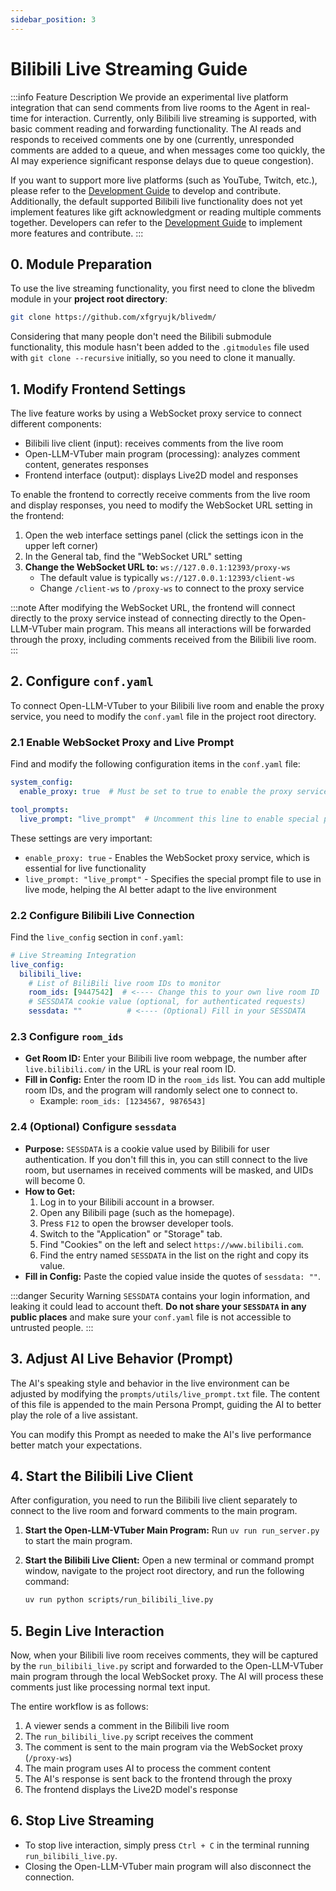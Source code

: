 ```yaml
---
sidebar_position: 3
---
```



# Bilibili Live Streaming Guide

:::info Feature Description
We provide an experimental live platform integration that can send comments from live rooms to the Agent in real-time for interaction. Currently, only Bilibili live streaming is supported, with basic comment reading and forwarding functionality. The AI reads and responds to received comments one by one (currently, unresponded comments are added to a queue, and when messages come too quickly, the AI may experience significant response delays due to queue congestion).

If you want to support more live platforms (such as YouTube, Twitch, etc.), please refer to the [Development Guide](../../development-guide/backend/live-dev) to develop and contribute. Additionally, the default supported Bilibili live functionality does not yet implement features like gift acknowledgment or reading multiple comments together. Developers can refer to the [Development Guide](../../development-guide/backend/live-dev) to implement more features and contribute.
:::

## 0. Module Preparation

To use the live streaming functionality, you first need to clone the blivedm module in your **project root directory**:
```bash
git clone https://github.com/xfgryujk/blivedm/
```

Considering that many people don't need the Bilibili submodule functionality, this module hasn't been added to the `.gitmodules` file used with `git clone --recursive` initially, so you need to clone it manually.

## 1. Modify Frontend Settings

The live feature works by using a WebSocket proxy service to connect different components:
- Bilibili live client (input): receives comments from the live room
- Open-LLM-VTuber main program (processing): analyzes comment content, generates responses
- Frontend interface (output): displays Live2D model and responses

To enable the frontend to correctly receive comments from the live room and display responses, you need to modify the WebSocket URL setting in the frontend:

1. Open the web interface settings panel (click the settings icon in the upper left corner)
2. In the General tab, find the "WebSocket URL" setting
3. **Change the WebSocket URL to:** `ws://127.0.0.1:12393/proxy-ws`
   - The default value is typically `ws://127.0.0.1:12393/client-ws`
   - Change `/client-ws` to `/proxy-ws` to connect to the proxy service

<!-- ![](./img/web/setting.jpg) -->

:::note
After modifying the WebSocket URL, the frontend will connect directly to the proxy service instead of connecting directly to the Open-LLM-VTuber main program. This means all interactions will be forwarded through the proxy, including comments received from the Bilibili live room.
:::

## 2. Configure `conf.yaml`

To connect Open-LLM-VTuber to your Bilibili live room and enable the proxy service, you need to modify the `conf.yaml` file in the project root directory.

### 2.1 Enable WebSocket Proxy and Live Prompt

Find and modify the following configuration items in the `conf.yaml` file:

```yaml
system_config:
  enable_proxy: true  # Must be set to true to enable the proxy service for live functionality

tool_prompts:
  live_prompt: "live_prompt"  # Uncomment this line to enable special prompts for live mode
```

These settings are very important:
- `enable_proxy: true` - Enables the WebSocket proxy service, which is essential for live functionality
- `live_prompt: "live_prompt"` - Specifies the special prompt file to use in live mode, helping the AI better adapt to the live environment

### 2.2 Configure Bilibili Live Connection

Find the `live_config` section in `conf.yaml`:

```yaml
# Live Streaming Integration
live_config:
  bilibili_live:
    # List of BiliBili live room IDs to monitor
    room_ids: [9447542]  # <---- Change this to your own live room ID
    # SESSDATA cookie value (optional, for authenticated requests)
    sessdata: ""          # <---- (Optional) Fill in your SESSDATA
```

### 2.3 Configure `room_ids`

- **Get Room ID:** Enter your Bilibili live room webpage, the number after `live.bilibili.com/` in the URL is your real room ID.
- **Fill in Config:** Enter the room ID in the `room_ids` list. You can add multiple room IDs, and the program will randomly select one to connect to.
  - Example: `room_ids: [1234567, 9876543]`

### 2.4 (Optional) Configure `sessdata`

- **Purpose:** `SESSDATA` is a cookie value used by Bilibili for user authentication. If you don't fill this in, you can still connect to the live room, but usernames in received comments will be masked, and UIDs will become 0.
- **How to Get:**
    1. Log in to your Bilibili account in a browser.
    2. Open any Bilibili page (such as the homepage).
    3. Press `F12` to open the browser developer tools.
    4. Switch to the "Application" or "Storage" tab.
    5. Find "Cookies" on the left and select `https://www.bilibili.com`.
    6. Find the entry named `SESSDATA` in the list on the right and copy its value.
- **Fill in Config:** Paste the copied value inside the quotes of `sessdata: ""`.

:::danger Security Warning
`SESSDATA` contains your login information, and leaking it could lead to account theft. **Do not share your `SESSDATA` in any public places** and make sure your `conf.yaml` file is not accessible to untrusted people.
:::

## 3. Adjust AI Live Behavior (Prompt)

The AI's speaking style and behavior in the live environment can be adjusted by modifying the `prompts/utils/live_prompt.txt` file. The content of this file is appended to the main Persona Prompt, guiding the AI to better play the role of a live assistant.

You can modify this Prompt as needed to make the AI's live performance better match your expectations.

## 4. Start the Bilibili Live Client

After configuration, you need to run the Bilibili live client separately to connect to the live room and forward comments to the main program.

1.  **Start the Open-LLM-VTuber Main Program:**
    Run `uv run run_server.py` to start the main program.

2.  **Start the Bilibili Live Client:**
    Open a new terminal or command prompt window, navigate to the project root directory, and run the following command:

    ```bash
    uv run python scripts/run_bilibili_live.py
    ```

## 5. Begin Live Interaction

Now, when your Bilibili live room receives comments, they will be captured by the `run_bilibili_live.py` script and forwarded to the Open-LLM-VTuber main program through the local WebSocket proxy. The AI will process these comments just like processing normal text input.

The entire workflow is as follows:
1. A viewer sends a comment in the Bilibili live room
2. The `run_bilibili_live.py` script receives the comment
3. The comment is sent to the main program via the WebSocket proxy (`/proxy-ws`)
4. The main program uses AI to process the comment content
5. The AI's response is sent back to the frontend through the proxy
6. The frontend displays the Live2D model's response

## 6. Stop Live Streaming

- To stop live interaction, simply press `Ctrl + C` in the terminal running `run_bilibili_live.py`.
- Closing the Open-LLM-VTuber main program will also disconnect the connection. 